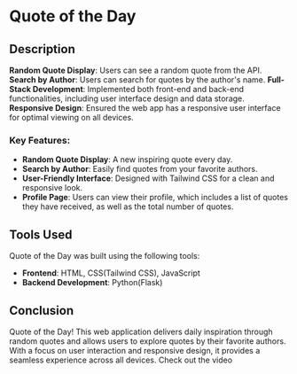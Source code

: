 # Quote of the Day

## Description

**Random Quote Display**: Users can see a random quote from the API.
**Search by Author**: Users can search for quotes by the author's name.
**Full-Stack Development**: Implemented both front-end and back-end functionalities, including user interface design and data storage.
**Responsive Design**: Ensured the web app has a responsive user interface for optimal viewing on all devices.

### Key Features:

- **Random Quote Display**: A new inspiring quote every day.
- **Search by Author**: Easily find quotes from your favorite authors.
- **User-Friendly Interface**: Designed with Tailwind CSS for a clean and responsive look.
- **Profile Page**: Users can view their profile, which includes a list of quotes they have received, as well as the total number of quotes.

 ## Tools Used

Quote of the Day was built using the following tools:

- **Frontend**: HTML, CSS(Tailwind CSS), JavaScript
- **Backend Development**: Python(Flask)
## Conclusion 
Quote of the Day! This web application delivers daily inspiration through random quotes and allows users to explore quotes by their favorite authors. With a focus on user interaction and responsive design, it provides a seamless experience across all devices. Check out the video 
   



